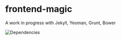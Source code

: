 frontend-magic
==============

A work in progress with Jekyll, Yeoman, Grunt, Bower

![Dependencies](https://david-dm.org/danjuls/frontend-magic.png)

